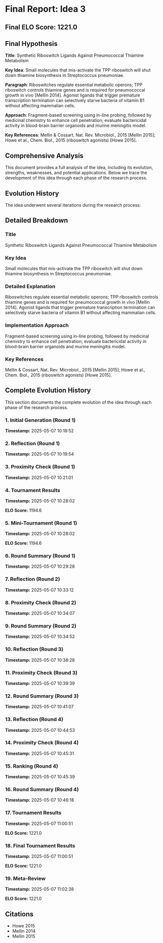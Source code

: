 # Final Report: Idea 3

## Final ELO Score: 1221.0

## Final Hypothesis

**Title**: Synthetic Riboswitch Ligands Against Pneumococcal Thiamine Metabolism

**Key Idea**: Small molecules that mis-activate the TPP riboswitch will shut down thiamine biosynthesis in Streptococcus pneumoniae.

**Paragraph**: Riboswitches regulate essential metabolic operons; TPP riboswitch controls thiamine genes and is required for pneumococcal growth in vivo [Mellin 2014]. Agonist ligands that trigger premature transcription termination can selectively starve bacteria of vitamin B1 without affecting mammalian cells.

**Approach**: Fragment-based screening using in-line probing, followed by medicinal chemistry to enhance cell penetration; evaluate bactericidal activity in blood-brain barrier organoids and murine meningitis model.

**Key References**: Mellin & Cossart, Nat. Rev. Microbiol., 2015 [Mellin 2015]; Howe et al., Chem. Biol., 2015 (riboswitch agonists) [Howe 2015].

## Comprehensive Analysis

This document provides a full analysis of the idea, including its evolution, strengths, weaknesses, and potential applications. Below we trace the development of this idea through each phase of the research process.

## Evolution History

The idea underwent several iterations during the research process:

## Detailed Breakdown

### Title

Synthetic Riboswitch Ligands Against Pneumococcal Thiamine Metabolism

### Key Idea

Small molecules that mis-activate the TPP riboswitch will shut down thiamine biosynthesis in Streptococcus pneumoniae.

### Detailed Explanation

Riboswitches regulate essential metabolic operons; TPP riboswitch controls thiamine genes and is required for pneumococcal growth in vivo [Mellin 2014]. Agonist ligands that trigger premature transcription termination can selectively starve bacteria of vitamin B1 without affecting mammalian cells.

### Implementation Approach

Fragment-based screening using in-line probing, followed by medicinal chemistry to enhance cell penetration; evaluate bactericidal activity in blood-brain barrier organoids and murine meningitis model.

### Key References

Mellin & Cossart, Nat. Rev. Microbiol., 2015 [Mellin 2015]; Howe et al., Chem. Biol., 2015 (riboswitch agonists) [Howe 2015].

## Complete Evolution History

This section documents the complete evolution of the idea through each phase of the research process.

### 1. Initial Generation (Round 1)
**Timestamp:** 2025-05-07 10:18:52



### 2. Reflection (Round 1)
**Timestamp:** 2025-05-07 10:19:54



### 3. Proximity Check (Round 1)
**Timestamp:** 2025-05-07 10:21:01



### 4. Tournament Results
**Timestamp:** 2025-05-07 10:28:02

**ELO Score:** 1194.6



### 5. Mini-Tournament (Round 1)
**Timestamp:** 2025-05-07 10:28:02

**ELO Score:** 1194.6



### 6. Round Summary (Round 1)
**Timestamp:** 2025-05-07 10:29:28



### 7. Reflection (Round 2)
**Timestamp:** 2025-05-07 10:33:12



### 8. Proximity Check (Round 2)
**Timestamp:** 2025-05-07 10:34:07



### 9. Round Summary (Round 2)
**Timestamp:** 2025-05-07 10:34:52



### 10. Reflection (Round 3)
**Timestamp:** 2025-05-07 10:38:28



### 11. Proximity Check (Round 3)
**Timestamp:** 2025-05-07 10:39:39



### 12. Round Summary (Round 3)
**Timestamp:** 2025-05-07 10:41:07



### 13. Reflection (Round 4)
**Timestamp:** 2025-05-07 10:44:53



### 14. Proximity Check (Round 4)
**Timestamp:** 2025-05-07 10:45:31



### 15. Ranking (Round 4)
**Timestamp:** 2025-05-07 10:45:39



### 16. Round Summary (Round 4)
**Timestamp:** 2025-05-07 10:46:18



### 17. Tournament Results
**Timestamp:** 2025-05-07 11:00:51

**ELO Score:** 1221.0



### 18. Final Tournament Results
**Timestamp:** 2025-05-07 11:00:51

**ELO Score:** 1221.0



### 19. Meta-Review
**Timestamp:** 2025-05-07 11:02:38

**ELO Score:** 1221.0



## Citations

- Howe 2015
- Mellin 2014
- Mellin 2015
